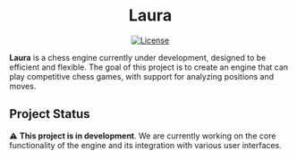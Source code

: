 # <div align="center"> Laura </div>

<div align="center">

[![License][license-badge]][license-link]

</div>

**Laura** is a chess engine currently under development, designed to be efficient and flexible. The goal of this project is to create an engine that can play competitive chess games, with support for analyzing positions and moves.

## Project Status

⚠️ **This project is in development**. We are currently working on the core functionality of the engine and its integration with various user interfaces.

[license-link]:https://github.com/hanstibberio/Laura/blob/master/LICENSE
[license-badge]:https://img.shields.io/github/license/hanstibberio/laura?style=for-the-badge&label=license&color=success